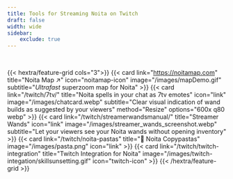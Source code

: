 ```yaml
---
title: Tools for Streaming Noita on Twitch
draft: false
width: wide
sidebar:
    exclude: true
---
```


<br/>

{{< hextra/feature-grid cols="3">}}
{{< card link="https://noitamap.com" title="Noita Map ↗" icon="noitamap-icon" image="/images/mapDemo.gif" subtitle="*Ultrafast* superzoom map for Noita" >}}
{{< card  link="/twitch/7tv/" title="Noita spells in your chat as 7tv emotes" icon="link" image="/images/chatcard.webp" subtitle="Clear visual indication of wand builds as suggested by your viewers" method="Resize" options="600x q80 webp" >}}
{{< card link="/twitch/streamerwandsmanual/" title="Streamer Wands" icon="link" image="/images/streamer_wands_screenshot.webp" subtitle="Let your viewers see your Noita wands without opening inventory" >}}
{{< card link="/twitch/noita-pastas" title="🍝 Noita Copypastas" image="/images/pasta.png" icon="link" >}}
{{< card link="/twitch/twitch-integration" title="Twitch Integration for Noita" image="/images/twitch-integation/skillsunsetting.gif" icon="twitch-icon" >}}
{{< /hextra/feature-grid >}}
